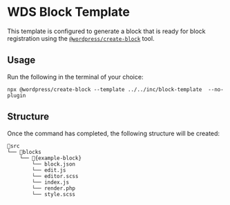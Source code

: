 # WDS Block Template

This template is configured to generate a block that is ready for block registration using the [`@wordpress/create-block`](https://developer.wordpress.org/block-editor/reference-guides/packages/packages-create-block/) tool.

## Usage

Run the following in the terminal of your choice:

`npx @wordpress/create-block --template ../../inc/block-template  --no-plugin`


## Structure

Once the command has completed, the following structure will be created:

``` text
📁src
└── 📁blocks
    └── 📁{example-block}
        └── block.json
        └── edit.js
        └── editor.scss
        └── index.js
        └── render.php
        └── style.scss
```
